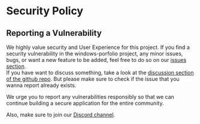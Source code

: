 # Security Policy


## Reporting a Vulnerability
We highly value security and User Experience for this project.
If you find a security vulnerability in the windows-porfolio project, any minor issues, bugs, or want a new feature to be added, feel free to do so on our <a href="https://github.com/Solomon Shalom Lijo/windows-porfolio/issues"> issues section</a>.<br>
If you have want to discuss something, take a look at the <a href="https://github.com/Solomon Shalom Lijo/windows-porfolio/discussions">discussion section of the github repo</a>.
But please make sure to check if the issue that you wanna report already exists.

We urge you to report any vulnerabilities responsibly so that we can continue building a secure application for the entire community.

Also, make sure to join our <a href="https://discord.gg/qmEZwUhb4b">Discord channel</a>.
